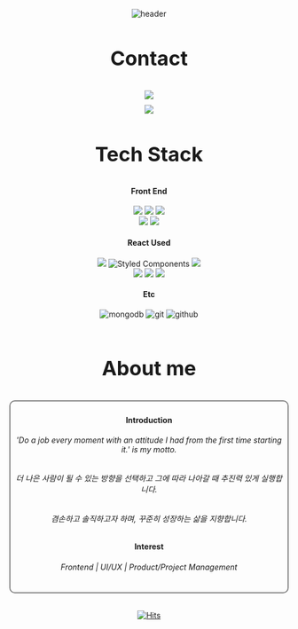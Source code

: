 <div align=center>
  
![header](https://capsule-render.vercel.app/api?type=waving&color=auto&height=300&section=header&text=Kyukyoung%20Song&fontSize=80&animation=fadeIn&fontAlignY=38&desc=Kyukyoung%20Song%20GitHub&descAlignY=60&descAlign=62)
  
</div>

<h3 align=center style="font-size: 36px">Contact</h3>
<div style="display: flex; flex-direction: column; align-items: center; gap: 10px">
  <div align=center>
    <a href="https://www.linkedin.com/in/kyukyoungsong/"><img src="https://img.shields.io/badge/linkedin-0A66C2?style=for-the-badge&logo=linkedin&logoColor=white"></a>
  </div>
  <div align=center>
    <a href="mailto:skdmlrh12@gmail.com"><img src="https://img.shields.io/badge/gmail-EA4335?style=for-the-badge&logo=gmail&logoColor=white"></a>
  </div>
</div>

<h3 align=center style="font-size: 36px">Tech Stack</h3>

<div align=center>
  <h4>Front End</h4>
  <img src="https://img.shields.io/badge/html-E34F26?style=for-the-badge&logo=html5&logoColor=white">
  <img src="https://img.shields.io/badge/javascript-F7DF1E?style=for-the-badge&logo=javascript&logoColor=white">
  <img src="https://img.shields.io/badge/React-61DAFB?style=for-the-badge&logo=React&logoColor=white">
  <br>
  <img src="https://img.shields.io/badge/TypeScript-3178C6?style=for-the-badge&logo=TypeScript&logoColor=white">
  <img src="https://img.shields.io/badge/css-1572B6?style=for-the-badge&logo=css3&logoColor=white">
</div>

<div align=center>
  <h4>React Used</h4>
  <img src="https://img.shields.io/badge/React_Router-CA4245?style=for-the-badge&logo=react-router&logoColor=white">
  <img src="https://camo.githubusercontent.com/41326de293d3848e2ab0f29bf1680427128757fe6b586ceddf1097cb4eeb5ff7/68747470733a2f2f696d672e736869656c64732e696f2f62616467652f7374796c65642d2d636f6d706f6e656e74732d4442373039333f7374796c653d666f722d7468652d6261646765266c6f676f3d7374796c65642d636f6d706f6e656e7473266c6f676f436f6c6f723d7768697465" alt="Styled Components" data-canonical-src="https://img.shields.io/badge/styled--components-DB7093?style=for-the-badge&amp;logo=styled-components&amp;logoColor=white" style="max-width: 100%;">
  <img src="https://img.shields.io/badge/axios-5A29E4?style=for-the-badge&logo=axios&logoColor=white">
  <br>
  <img src="https://img.shields.io/badge/React_Query-purple?style=for-the-badge&logo=react-query&logoColor=white">
  <img src="https://img.shields.io/badge/Next.js-000000?style=for-the-badge&logo=Next.js&logoColor=white">
  <img src="https://img.shields.io/badge/mongoose-880000?style=for-the-badge&logo=mongoose&logoColor=white">
</div>

<div align=center>
  <h4>Etc</h4>
  <img src="https://img.shields.io/badge/mongodb-47A248?style=for-the-badge&logo=mongodb&logoColor=white" alt="mongodb">
  <img src="https://img.shields.io/badge/git-F05032?style=for-the-badge&logo=git&logoColor=white" alt="git">
  <img src="https://img.shields.io/badge/github-181717?style=for-the-badge&logo=github&logoColor=white" alt="github">
</div>

<br/>

<div align=center>

<!-- ![transparent](https://capsule-render.vercel.app/api?type=transparent&fontColor=703ee5&text=Frontend%20Developer&height=150&fontSize=60) -->

<h3 align=center style="font-size: 36px">About me</h3>

<div align=center style="border-radius: 10px; border: 2px solid gray; padding: 5px 5px">
  <h4>Introduction</h4>
  <h6>'Do a job every moment with an attitude I had from the first time starting it.' is my motto.</h6>
  <h6>더 나은 사람이 될 수 있는 방향을 선택하고 그에 따라 나아갈 때 추진력 있게 실행합니다.</h6>
  <h6>겸손하고 솔직하고자 하며, 꾸준히 성장하는 삶을 지향합니다.</h6>
  <h4>Interest</h4>
  <h6>Frontend | UI/UX | Product/Project Management </h6>
</div>

<br/>

<div align=center>

[![Hits](https://hits.seeyoufarm.com/api/count/incr/badge.svg?url=https%3A%2F%2Fgithub.com%2FSsong-Q&count_bg=%23C8B63D&title_bg=%23555555&icon=&icon_color=%23E7E7E7&title=hits&edge_flat=false)](https://hits.seeyoufarm.com)

</div>

<!-- 
![Ssong-Q's github stats](https://github-readme-stats.vercel.app/api?username=Ssong-Q&show_icons=true)

[![Top Langs](https://github-readme-stats-git-masterrstaa-rickstaa.vercel.app/api/top-langs/?username=Ssong-Q&layout=compact&langs_count=9)](https://github.com/anuraghazra/github-readme-stats) 
-->

<!-- ### Hi I'm Kyukyoung 👋

**Ssong-Q/Ssong-Q** is a ✨ _special_ ✨ repository because its `README.md` (this file) appears on your GitHub profile.

Here are some ideas to get you started:

- 🔭 I’m currently working on ... improving developing skills to secure a position as a front-end engineer
- 🫵 I'm currently focusing on ... switching my career
- 🌱 I’m currently learning ... javascript, Python, and Typescript
- 👯 I’m looking to collaborate on ... webpage development
- 📫 How to reach me: ... skdmlrh12@gmail.com
- 🏛 Education ... Bachelor of Mechatronics Engineering
- 🗂 Experience & Career: ...<br> 
  4 years working experience as a technical salesperson for a company offering a certificate & testing service(2019-2023) <br>
  1 year internship program: coordinator working at SSR FA in Reno and Intel corp. site in Portland, Oregon(2017-2018) <br>
  1 year working holiday in Toronto, Canada
  
-->
